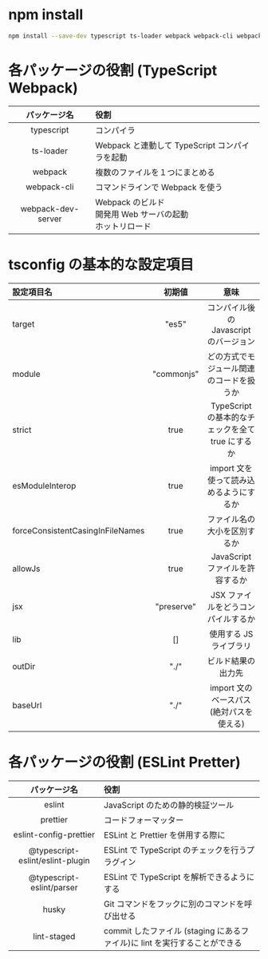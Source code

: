 # npm install

```zsh
npm install --save-dev typescript ts-loader webpack webpack-cli webpack-dev-server
```

# 各パッケージの役割 (TypeScript Webpack)

|    パッケージ名    | 役割                                                          |
| :----------------: | :------------------------------------------------------------ |
|     typescript     | コンパイラ                                                    |
|     ts-loader      | Webpack と連動して TypeScript コンパイラを起動                |
|      webpack       | 複数のファイルを１つにまとめる                                |
|    webpack-cli     | コマンドラインで Webpack を使う                               |
| webpack-dev-server | Webpack のビルド<br>開発用 Web サーバの起動<br>ホットリロード |

# tsconfig の基本的な設定項目

| 設定項目名                       |   初期値   |                       意味                        |
| :------------------------------- | :--------: | :-----------------------------------------------: |
| target                           |   "es5"    |      コンパイル後の Javascript のバージョン       |
| module                           | "commonjs" |     どの方式でモジュール関連のコードを扱うか      |
| strict                           |    true    | TypeScript の基本的なチェックを全て true にするか |
| esModuleInterop                  |    true    |      import 文を使って読み込めるようにするか      |
| forceConsistentCasingInFileNames |    true    |           ファイル名の大小を区別するか            |
| allowJs                          |    true    |          JavaScript ファイルを許容するか          |
| jsx                              | "preserve" |        JSX ファイルをどうコンパイルするか         |
| lib                              |     []     |              使用する JS ライブラリ               |
| outDir                           |    "./"    |                ビルド結果の出力先                 |
| baseUrl                          |    "./"    |     import 文のベースパス (絶対パスを使える)      |

# 各パッケージの役割 (ESLint Pretter)

|           パッケージ名           | 役割                                                                       |
| :------------------------------: | :------------------------------------------------------------------------- |
|              eslint              | JavaScript のための静的検証ツール                                          |
|             prettier             | コードフォーマッター                                                       |
|      eslint-config-prettier      | ESLint と Prettier を併用する際に                                          |
| @typescript-eslint/eslint-plugin | ESLint で TypeScript のチェックを行うプラグイン                            |
|    @typescript-eslint/parser     | ESLint で TypeScript を解析できるようにする                                |
|              husky               | Git コマンドをフックに別のコマンドを呼び出せる                             |
|           lint-staged            | commit したファイル (staging にあるファイル)に lint を実行することができる |
